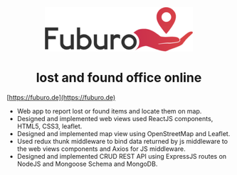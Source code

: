 <div align="center">
  <img height="100"
    src="public/images/fuburo.png">
  <h1>lost and found office online</h1>
</div>


[https://fuburo.de](https://fuburo.de)

- Web app to report lost or found items and locate them on map.
- Designed and implemented web views used ReactJS components, HTML5, CSS3, leaflet.
- Designed and implemented map view using OpenStreetMap and Leaflet.
- Used redux thunk middleware to bind data returned by js middleware to the web views
  components and Axios for JS middleware.
- Designed and implemented CRUD REST API using ExpressJS routes on NodeJS and
  Mongoose Schema and MongoDB.
